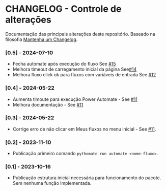 # CHANGELOG - Controle de alterações

Documentação das principais alterações deste repositório.
Baseado na filosofia [Mantenha um Changelog](https://keepachangelog.com/pt-BR/1.0.0/).

### [0.5] - 2024-07-10

- Fecha automate após execução do fluxo See [#15](https://github.com/automatiza-mg/pythomate/issues/15)
- Melhora timeout de carregamento inicial da página See[#14](https://github.com/automatiza-mg/pythomate/issues/14)
- Melhora fluxo click ok para fluxos com variáveis de entrada See [#12](https://github.com/automatiza-mg/pythomate/issues/12)

### [0.4] - 2024-05-22

- Aumenta timoute para execução Power Automate - See [#11](https://github.com/automatiza-mg/pythomate/issues/11#issuecomment-2125428514)
- Melhora documentação - See [#11](https://github.com/automatiza-mg/pythomate/issues/11#issuecomment-2125428514)

### [0.3] - 2024-05-22

- Corrige erro de não clicar em Meus fluxos no menu inicial - See [#11](https://github.com/automatiza-mg/pythomate/issues/11).

### [0.2] - 2023-11-10

- Publicação primeiro comando `pythomate run automate <nome-fluxo>`.

### [0.1] - 2023-10-16

- Publicação estrutura inicial necessária para funcionamento do pacote. Sem nenhuma função implementada.
